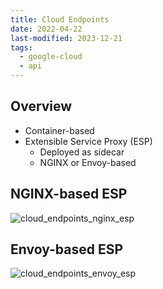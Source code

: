 ```yaml
---
title: Cloud Endpoints
date: 2022-04-22
last-modified: 2023-12-21
tags:
  - google-cloud
  - api
---
```


## Overview

- Container-based
- Extensible Service Proxy (ESP)
	- Deployed as sidecar
	- NGINX or Envoy-based

## NGINX-based ESP

![cloud_endpoints_nginx_esp](files/cloud_endpoints_nginx_esp.svg)

## Envoy-based ESP

![cloud_endpoints_envoy_esp](files/cloud_endpoints_envoy_esp.svg)

